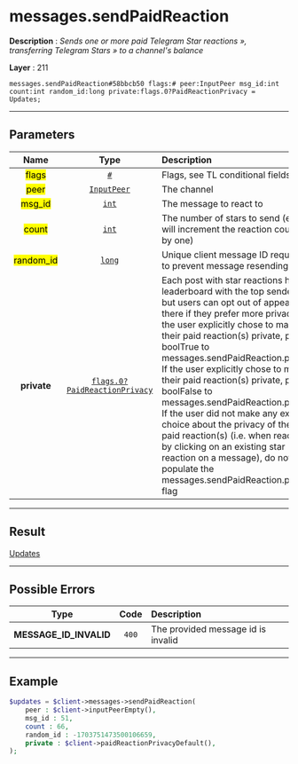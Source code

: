 # messages.sendPaidReaction

**Description** : *Sends one or more paid Telegram Star reactions &raquo;, transferring Telegram Stars &raquo; to a channel&#039;s balance*

**Layer** : 211

```tl
messages.sendPaidReaction#58bbcb50 flags:# peer:InputPeer msg_id:int count:int random_id:long private:flags.0?PaidReactionPrivacy = Updates;
```

---

## Parameters

| Name | Type | Description |
| :---: | :---: | :--- |
| <mark>flags</mark> | [`#`](type/#) | Flags, see TL conditional fields |
| <mark>peer</mark> | [`InputPeer`](type/InputPeer) | The channel |
| <mark>msg_id</mark> | [`int`](type/int) | The message to react to |
| <mark>count</mark> | [`int`](type/int) | The number of stars to send (each will increment the reaction counter by one) |
| <mark>random_id</mark> | [`long`](type/long) | Unique client message ID required to prevent message resending |
| **private** | [`flags.0?PaidReactionPrivacy`](type/PaidReactionPrivacy) | Each post with star reactions has a leaderboard with the top senders, but users can opt out of appearing there if they prefer more privacy.  If the user explicitly chose to make their paid reaction(s) private, pass boolTrue to messages.sendPaidReaction.private.  If the user explicitly chose to make their paid reaction(s) private, pass boolFalse to messages.sendPaidReaction.private.  If the user did not make any explicit choice about the privacy of their paid reaction(s) (i.e. when reacting by clicking on an existing star reaction on a message), do not populate the messages.sendPaidReaction.private flag |

---

## Result

[Updates](type/Updates)

---

## Possible Errors

| Type | Code | Description |
| :---: | :---: | :--- |
| **MESSAGE_ID_INVALID** | `400` | The provided message id is invalid |

---

## Example

```php
$updates = $client->messages->sendPaidReaction(
	peer : $client->inputPeerEmpty(),
	msg_id : 51,
	count : 66,
	random_id : -1703751473500106659,
	private : $client->paidReactionPrivacyDefault(),
);
```